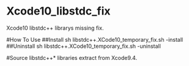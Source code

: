 # Xcode10_libstdc_fix
Xcode10 libstdc++ librarys missing fix.

#How To Use
##Install
sh libstdc++.XCode10_temporary_fix.sh -install
##Uninstall
sh libstdc++.XCode10_temporary_fix.sh -uninstall

#Source
libstdc++* libraries extract from Xcode9.4.

